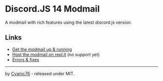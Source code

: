 # Discord.JS 14 Modmail

A modmail with rich features using the latest discord.js version.

## Links

- [Get the modmail up & running](https://codeberg.org/Cyanic76/discord-modmail/wiki/Installation)
- [Host the modmail on repl.it](https://codeberg.org/Cyanic76/discord-modmail/wiki/Installation#replit-users) (no support yet)
- [Errors & fixes](https://codeberg.org/Cyanic76/discord-modmail/wiki/Errors)

---

by [Cyanic76](https://codeberg.org/Cyanic76) - released under MIT.
